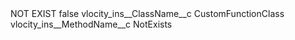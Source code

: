 <?xml version="1.0" encoding="UTF-8"?>
<CustomMetadata xmlns="http://soap.sforce.com/2006/04/metadata" xmlns:xsi="http://www.w3.org/2001/XMLSchema-instance" xmlns:xsd="http://www.w3.org/2001/XMLSchema">
    <label>NOT EXIST</label>
    <protected>false</protected>
    <values>
        <field>vlocity_ins__ClassName__c</field>
        <value xsi:type="xsd:string">CustomFunctionClass</value>
    </values>
    <values>
        <field>vlocity_ins__MethodName__c</field>
        <value xsi:type="xsd:string">NotExists</value>
    </values>
</CustomMetadata>
